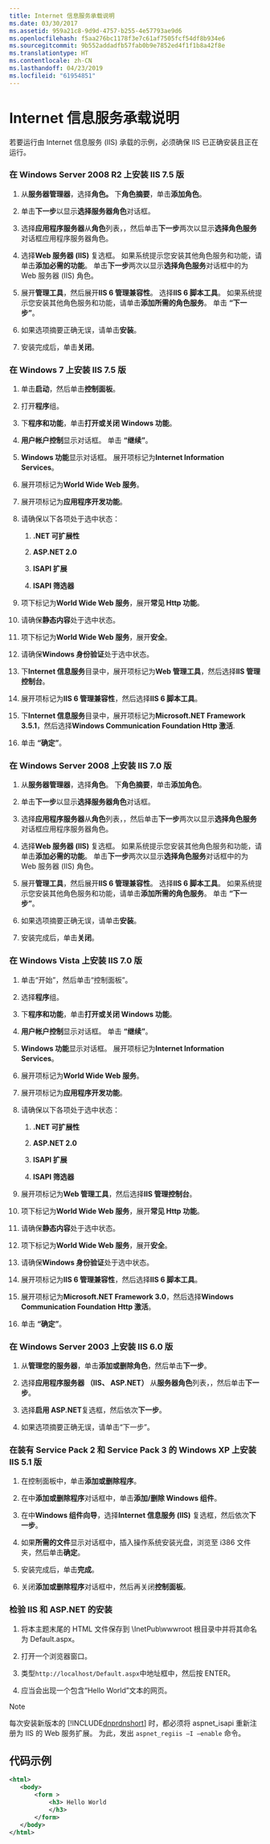 ```yaml
---
title: Internet 信息服务承载说明
ms.date: 03/30/2017
ms.assetid: 959a21c8-9d9d-4757-b255-4e57793ae9d6
ms.openlocfilehash: f5aa276bc1178f3e7c61af7505fcf54df8b934e6
ms.sourcegitcommit: 9b552addadfb57fab0b9e7852ed4f1f1b8a42f8e
ms.translationtype: HT
ms.contentlocale: zh-CN
ms.lasthandoff: 04/23/2019
ms.locfileid: "61954851"
---
```

# <a name="internet-information-service-hosting-instructions"></a>Internet 信息服务承载说明
若要运行由 Internet 信息服务 (IIS) 承载的示例，必须确保 IIS 已正确安装且正在运行。  
  
### <a name="to-install-iis-version-75-on-windows-server-2008-r2"></a>在 Windows Server 2008 R2 上安装 IIS 7.5 版  
  
1. 从**服务器管理器**，选择**角色。** 下**角色摘要**，单击**添加角色**。  
  
2. 单击**下一步**以显示**选择服务器角色**对话框。  
  
3. 选择**应用程序服务器**从**角色**列表，，然后单击**下一步**两次以显示**选择角色服务**对话框应用程序服务器角色。  
  
4. 选择**Web 服务器 (IIS)** 复选框。 如果系统提示您安装其他角色服务和功能，请单击**添加必需的功能**。 单击**下一步**两次以显示**选择角色服务**对话框中的为 Web 服务器 (IIS) 角色。  
  
5. 展开**管理工具**，然后展开**IIS 6 管理兼容性**。 选择**IIS 6 脚本工具**。 如果系统提示您安装其他角色服务和功能，请单击**添加所需的角色服务**。 单击 **“下一步”**。  
  
6. 如果选项摘要正确无误，请单击**安装**。  
  
7. 安装完成后，单击**关闭**。  
  
### <a name="to-install-iis-version-75-on-windows-7"></a>在 Windows 7 上安装 IIS 7.5 版  
  
1. 单击**启动**，然后单击**控制面板**。  
  
2. 打开**程序**组。  
  
3. 下**程序和功能**，单击**打开或关闭 Windows 功能**。  
  
4. **用户帐户控制**显示对话框。 单击 **“继续”**。  
  
5. **Windows 功能**显示对话框。 展开项标记为**Internet Information Services**。  
  
6. 展开项标记为**World Wide Web 服务**。  
  
7. 展开项标记为**应用程序开发功能**。  
  
8. 请确保以下各项处于选中状态：  
  
    1. **.NET 可扩展性**  
  
    2. **ASP.NET 2.0**  
  
    3. **ISAPI 扩展**  
  
    4. **ISAPI 筛选器**  
  
9. 项下标记为**World Wide Web 服务**，展开**常见 Http 功能**。  
  
10. 请确保**静态内容**处于选中状态。  
  
11. 项下标记为**World Wide Web 服务**，展开**安全**。  
  
12. 请确保**Windows 身份验证**处于选中状态。  
  
13. 下**Internet 信息服务**目录中，展开项标记为**Web 管理工具**，然后选择**IIS 管理控制台**。  
  
14. 展开项标记为**IIS 6 管理兼容性**，然后选择**IIS 6 脚本工具**。  
  
15. 下**Internet 信息服务**目录中，展开项标记为**Microsoft.NET Framework 3.5.1**，然后选择**Windows Communication Foundation Http 激活**.  
  
16. 单击 **“确定”**。  
  
### <a name="to-install-iis-version-70-on-windows-server-2008"></a>在 Windows Server 2008 上安装 IIS 7.0 版  
  
1. 从**服务器管理器**，选择**角色**。 下**角色摘要**，单击**添加角色**。  
  
2. 单击**下一步**以显示**选择服务器角色**对话框。  
  
3. 选择**应用程序服务器**从**角色**列表，，然后单击**下一步**两次以显示**选择角色服务**对话框应用程序服务器角色。  
  
4. 选择**Web 服务器 (IIS)** 复选框。 如果系统提示您安装其他角色服务和功能，请单击**添加必需的功能**。 单击**下一步**两次以显示**选择角色服务**对话框中的为 Web 服务器 (IIS) 角色。  
  
5. 展开**管理工具**，然后展开**IIS 6 管理兼容性**。 选择**IIS 6 脚本工具**。 如果系统提示您安装其他角色服务和功能，请单击**添加所需的角色服务**。 单击 **“下一步”**。  
  
6. 如果选项摘要正确无误，请单击**安装**。  
  
7. 安装完成后，单击**关闭**。  
  
### <a name="to-install-iis-version-70-on-windows-vista"></a>在 Windows Vista 上安装 IIS 7.0 版  
  
1. 单击“开始”，然后单击“控制面板”。  
  
2. 选择**程序**组。  
  
3. 下**程序和功能**，单击**打开或关闭 Windows 功能**。  
  
4. **用户帐户控制**显示对话框。 单击 **“继续”**。  
  
5. **Windows 功能**显示对话框。 展开项标记为**Internet Information Services**。  
  
6. 展开项标记为**World Wide Web 服务**。  
  
7. 展开项标记为**应用程序开发功能**。  
  
8. 请确保以下各项处于选中状态：  
  
    1. **.NET 可扩展性**  
  
    2. **ASP.NET 2.0**  
  
    3. **ISAPI 扩展**  
  
    4. **ISAPI 筛选器**  
  
9. 展开项标记为**Web 管理工具**，然后选择**IIS 管理控制台**。  
  
10. 项下标记为**World Wide Web 服务**，展开**常见 Http 功能**。  
  
11. 请确保**静态内容**处于选中状态。  
  
12. 项下标记为**World Wide Web 服务**，展开**安全**。  
  
13. 请确保**Windows 身份验证**处于选中状态。  
  
14. 展开项标记为**IIS 6 管理兼容性**，然后选择**IIS 6 脚本工具**。  
  
15. 展开项标记为**Microsoft.NET Framework 3.0**，然后选择**Windows Communication Foundation Http 激活**。  
  
16. 单击 **“确定”**。  
  
### <a name="to-install-iis-version-60-on-windows-server-2003"></a>在 Windows Server 2003 上安装 IIS 6.0 版  
  
1. 从**管理您的服务器**，单击**添加或删除角色**，然后单击**下一步**。  
  
2. 选择**应用程序服务器 （IIS、 ASP.NET）** 从**服务器角色**列表，，然后单击**下一步**。  
  
3. 选择**启用 ASP.NET**复选框，然后依次**下一步**。  
  
4. 如果选项摘要正确无误，请单击“下一步”。  
  
### <a name="to-install-iis-version-51-on-windows-xp-with-service-pack-2-and-service-pack-3-installed"></a>在装有 Service Pack 2 和 Service Pack 3 的 Windows XP 上安装 IIS 5.1 版  
  
1. 在控制面板中，单击**添加或删除程序**。  
  
2. 在中**添加或删除程序**对话框中，单击**添加/删除 Windows 组件**。  
  
3. 在中**Windows 组件向导**，选择**Internet 信息服务 (IIS)** 复选框，然后依次**下一步**。  
  
4. 如果**所需的文件**显示对话框中，插入操作系统安装光盘，浏览至 i386 文件夹，然后单击**确定**。  
  
5. 安装完成后，单击**完成**。  
  
6. 关闭**添加或删除程序**对话框中，然后再关闭**控制面板**。  
  
### <a name="to-verify-the-installation-of-iis-and-aspnet"></a>检验 IIS 和 ASP.NET 的安装  
  
1. 将本主题末尾的 HTML 文件保存到 \InetPub\wwwroot 根目录中并将其命名为 Default.aspx。  
  
2. 打开一个浏览器窗口。  
  
3. 类型`http://localhost/Default.aspx`中地址框中，然后按 ENTER。  
  
4. 应当会出现一个包含“Hello World”文本的网页。  
  
> [!NOTE]
>  每次安装新版本的 [!INCLUDE[dnprdnshort](../../../../includes/dnprdnshort-md.md)] 时，都必须将 aspnet_isapi 重新注册为 IIS 的 Web 服务扩展。 为此，发出 `aspnet_regiis –I –enable` 命令。  
  
## <a name="sample-code"></a>代码示例  
  
```xml  
<html>  
   <body>  
       <form >  
           <h3> Hello World  
           </h3>  
       </form>  
   </body>  
</html>  
```

